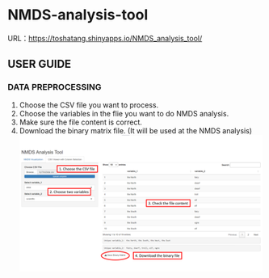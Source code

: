 # NMDS-analysis-tool

URL：https://toshatang.shinyapps.io/NMDS_analysis_tool/  

## USER GUIDE
### DATA PREPROCESSING
1. Choose the CSV file you want to process.
2. Choose the variables in the flie you want to do NMDS analysis.
3. Make sure the file content is correct.
4. Download the binary matrix file. (It will be used at the NMDS analysis)
![CSV](https://github.com/ToshaETang/NMDS-analysis-tool/blob/main/picture/CSV.png)  
